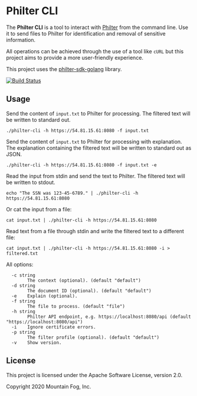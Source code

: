 # Philter CLI

The **Philter CLI** is a tool to interact with [Philter](https://www.mtnfog.com/products/philter/) from the command line. Use it to send files to Philter for identification and removal of sensitive information.

All operations can be achieved through the use of a tool like `cURL` but this project aims to provide a more user-friendly experience.

This project uses the [philter-sdk-golang](https://github.com/mtnfog/philter-sdk-golang) library.

[![Build Status](https://travis-ci.org/mtnfog/philter-cli.svg?branch=master)](https://travis-ci.org/mtnfog/philter-cli)

## Usage

Send the content of `input.txt` to Philter for processing. The filtered text will be written to standard out.

```
./philter-cli -h https://54.81.15.61:8080 -f input.txt
```

Send the content of `input.txt` to Philter for processing with explanation. The explanation containing the filtered text will be written to standard out as JSON.

```
./philter-cli -h https://54.81.15.61:8080 -f input.txt -e
```

Read the input from stdin and send the text to Philter. The filtered text will be written to stdout.

```
echo "The SSN was 123-45-6789." | ./philter-cli -h https://54.81.15.61:8080 
```

Or cat the input from a file:

```
cat input.txt | ./philter-cli -h https://54.81.15.61:8080 
```

Read text from a file through stdin and write the filtered text to a different file:

```
cat input.txt | ./philter-cli -h https://54.81.15.61:8080 -i > filtered.txt
```

All options:

```
  -c string
    	The context (optional). (default "default")
  -d string
    	The document ID (optional). (default "default")
  -e	Explain (optional).
  -f string
    	The file to process. (default "file")
  -h string
    	Philter API endpoint, e.g. https://localhost:8080/api (default "https://localhost:8080/api")
  -i	Ignore certificate errors.
  -p string
    	The filter profile (optional). (default "default")
  -v	Show version.
```

## License

This project is licensed under the Apache Software License, version 2.0.

Copyright 2020 Mountain Fog, Inc.
